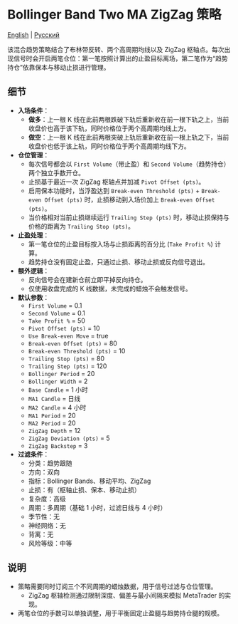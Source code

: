 # Bollinger Band Two MA ZigZag 策略
[English](README.md) | [Русский](README_ru.md)

该混合趋势策略结合了布林带反转、两个高周期均线以及 ZigZag 枢轴点。每次出现信号时会开启两笔仓位：第一笔按照计算出的止盈目标离场，第二笔作为“趋势持仓”依靠保本与移动止损进行管理。

## 细节

- **入场条件**：
  - **做多**：上一根 K 线在此前两根跌破下轨后重新收在前一根下轨之上，当前收盘价也高于该下轨，同时价格位于两个高周期均线上方。
  - **做空**：上一根 K 线在此前两根突破上轨后重新收在前一根上轨之下，当前收盘价也低于该上轨，同时价格位于两个高周期均线下方。
- **仓位管理**：
  - 每次信号都会以 `First Volume`（带止盈）和 `Second Volume`（趋势持仓）两个独立手数开仓。
  - 止损基于最近一次 ZigZag 枢轴点并加减 `Pivot Offset (pts)`。
  - 启用保本功能时，当浮盈达到 `Break-even Threshold (pts)` + `Break-even Offset (pts)` 时，止损移动到入场价加上 `Break-even Offset (pts)`。
  - 当价格相对当前止损继续运行 `Trailing Step (pts)` 时，移动止损保持与价格的距离为 `Trailing Stop (pts)`。
- **止盈处理**：
  - 第一笔仓位的止盈目标按入场与止损距离的百分比 (`Take Profit %`) 计算。
  - 趋势持仓没有固定止盈，只通过止损、移动止损或反向信号退出。
- **额外逻辑**：
  - 反向信号会在建新仓前立即平掉反向持仓。
  - 仅使用收盘完成的 K 线数据，未完成的蜡烛不会触发信号。
- **默认参数**：
  - `First Volume` = 0.1
  - `Second Volume` = 0.1
  - `Take Profit %` = 50
  - `Pivot Offset (pts)` = 10
  - `Use Break-even Move` = true
  - `Break-even Offset (pts)` = 80
  - `Break-even Threshold (pts)` = 10
  - `Trailing Stop (pts)` = 80
  - `Trailing Step (pts)` = 120
  - `Bollinger Period` = 20
  - `Bollinger Width` = 2
  - `Base Candle` = 1 小时
  - `MA1 Candle` = 日线
  - `MA2 Candle` = 4 小时
  - `MA1 Period` = 20
  - `MA2 Period` = 20
  - `ZigZag Depth` = 12
  - `ZigZag Deviation (pts)` = 5
  - `ZigZag Backstep` = 3
- **过滤条件**：
  - 分类：趋势跟随
  - 方向：双向
  - 指标：Bollinger Bands、移动平均、ZigZag
  - 止损：有（枢轴止损、保本、移动止损）
  - 复杂度：高级
  - 周期：多周期（基础 1 小时，过滤日线与 4 小时）
  - 季节性：无
  - 神经网络：无
  - 背离：无
  - 风险等级：中等

## 说明

- 策略需要同时订阅三个不同周期的蜡烛数据，用于信号过滤与仓位管理。
  - ZigZag 枢轴检测通过限制深度、偏差与最小间隔来模拟 MetaTrader 的实现。
- 两笔仓位的手数可以单独调整，用于平衡固定止盈腿与趋势持仓腿的规模。
